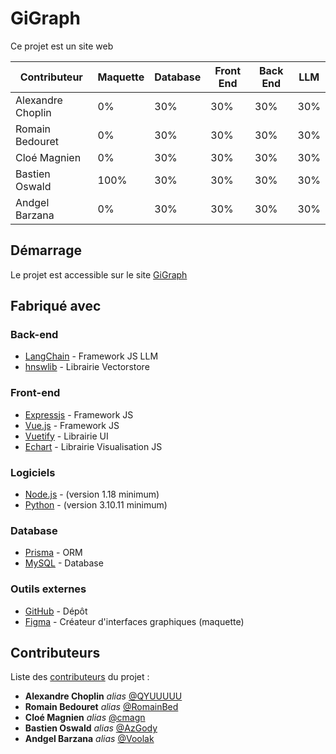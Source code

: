 # GiGraph

Ce projet est un site web

| Contributeur | Maquette | Database | Front End | Back End | LLM |
| ----------------- | --------------------- | --------------------- | --------------------- | --------------------- | --------------------- |
| Alexandre Choplin | 0%                   | 30%                   | 30%                   | 30%                   | 30%
| Romain Bedouret   | 0%                   | 30%                   | 30%                   | 30%                   | 30%
| Cloé Magnien      | 0%                   | 30%                   | 30%                   | 30%                   | 30%
| Bastien Oswald    | 100%                   | 30%                   | 30%                   | 30%                   | 30%
| Andgel Barzana    | 0%                   | 30%                   | 30%                   | 30%                   | 30%

## Démarrage

Le projet est accessible sur le site [GiGraph](https://gigraph.fr)

## Fabriqué avec

### Back-end
* [LangChain](https://github.com/hwchase17/langchainjs) - Framework JS LLM
* [hnswlib](https://js.langchain.com/docs/modules/indexes/vector_stores/integrations/hnswlib) - Librairie Vectorstore
### Front-end
* [Expressjs](https://expressjs.com) - Framework JS
* [Vue.js](https://vuejs.org) - Framework JS
* [Vuetify](https://vuetifyjs.com) - Librairie UI
* [Echart](https://echarts.apache.org) - Librairie Visualisation JS
### Logiciels
* [Node.js](https://nodejs.org) - (version 1.18 minimum)
* [Python](https://www.python.org) - (version 3.10.11 minimum)
### Database
* [Prisma](https://www.prisma.io) - ORM
* [MySQL](https://www.mysql.com) - Database
### Outils externes
* [GitHub](https://github.com/Voolak/GiGraph) - Dépôt
* [Figma](https://www.figma.com) - Créateur d'interfaces graphiques (maquette)

## Contributeurs
Liste des [contributeurs](https://github.com/Voolak/GiGraph/contributors) du projet :
* **Alexandre Choplin** _alias_ [@QYUUUUU](https://github.com/QYUUUUU)
* **Romain Bedouret** _alias_ [@RomainBed](https://github.com/RomainBed)
* **Cloé Magnien** _alias_ [@cmagn](https://github.com/cmagn)
* **Bastien Oswald** _alias_ [@AzGody](https://github.com/AzGody)
* **Andgel Barzana** _alias_ [@Voolak](https://github.com/Voolak)
